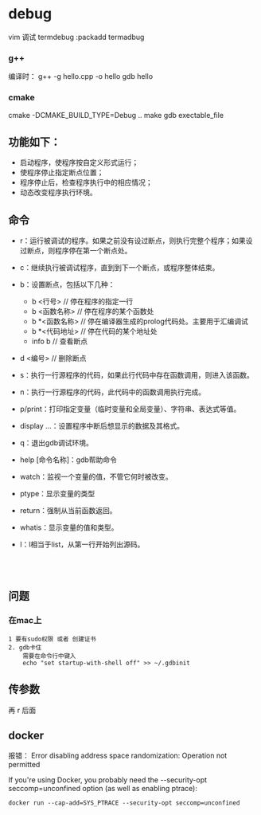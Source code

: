 # debug 

vim 调试 termdebug 
:packadd termadbug 


### g++ 
编译时：
g++ -g hello.cpp -o hello 
gdb hello

### cmake 
cmake -DCMAKE_BUILD_TYPE=Debug  .. 
make 
gdb exectable_file 


## 功能如下：

- 启动程序，使程序按自定义形式运行；
- 使程序停止指定断点位置；
- 程序停止后，检查程序执行中的相应情况；
- 动态改变程序执行环境。

## 命令
- r：运行被调试的程序。如果之前没有设过断点，则执行完整个程序；如果设过断点，则程序停在第一个断点处。
- c：继续执行被调试程序，直到到下一个断点，或程序整体结束。 
- b：设置断点，包括以下几种：
    - b <行号> // 停在程序的指定一行
    - b <函数名称> // 停在程序的某个函数处
    - b *<函数名称> // 停在编译器生成的prolog代码处。主要用于汇编调试
    - b *<代码地址> // 停在代码的某个地址处
    - info b // 查看断点
- d <编号> // 删除断点
    
- s：执行一行源程序的代码，如果此行代码中存在函数调用，则进入该函数。
- n：执行一行源程序的代码，此代码中的函数调用执行完成。
- p/print：打印指定变量（临时变量和全局变量）、字符串、表达式等值。
- display …：设置程序中断后想显示的数据及其格式。
- q：退出gdb调试环境。
- help [命令名称]：gdb帮助命令
- watch：监视一个变量的值，不管它何时被改变。
- ptype：显示变量的类型
- return：强制从当前函数返回。
- whatis：显示变量的值和类型。
- l：l相当于list，从第一行开始列出源码。

<br><br>

## 问题
### 在mac上
    1 要有sudo权限 或者 创建证书 
    2. gdb卡住
        需要在命令行中键入
        echo "set startup-with-shell off" >> ~/.gdbinit
    
    
## 传参数 
再 r 后面

## docker
报错： Error disabling address space randomization: Operation not permitted
 
 
If you're using Docker, you probably need the --security-opt seccomp=unconfined option (as well as enabling ptrace):

`docker run --cap-add=SYS_PTRACE --security-opt seccomp=unconfined`